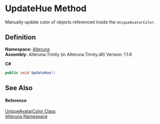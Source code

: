 # UpdateHue Method


Manually update color of objects referenced inside the `UniqueAvatarColor`.



## Definition
**Namespace:** <a href="N_Alteruna">Alteruna</a>  
**Assembly:** Alteruna.Trinity (in Alteruna.Trinity.dll) Version: 1.1.6

**C#**
``` C#
public void UpdateHue()
```



## See Also


#### Reference
<a href="T_Alteruna_UniqueAvatarColor">UniqueAvatarColor Class</a>  
<a href="N_Alteruna">Alteruna Namespace</a>  
